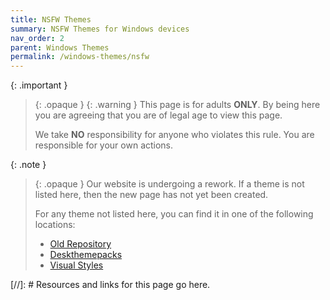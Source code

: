 ```yaml
---
title: NSFW Themes
summary: NSFW Themes for Windows devices
nav_order: 2
parent: Windows Themes
permalink: /windows-themes/nsfw
---
```


{: .important }
> {: .opaque }
> {: .warning }
> This page is for adults **ONLY**. By being here you are agreeing that you are of legal age to view this page.
>
> We take **NO** responsibility for anyone who violates this rule. You are responsible for your own actions.

{: .note }
> {: .opaque }
> Our website is undergoing a rework. If a theme is not listed here, then the new page has not yet been created.
>
> For any theme not listed here, you can find it in one of the following locations:
> - [Old Repository]  
> - [Deskthemepacks]  
> - [Visual Styles]  

<!-- ////////////////////////////////////////////////////////////////////////////////////////////////////////////////////// -->

[//]: # Resources and links for this page go here.

[Old Repository]: https://gitlab.com/the-back-room/Themes
[Deskthemepacks]: https://gitlab.com/the-back-room/deskthemepacks
[Visual Styles]: https://gitlab.com/the-back-room/visual-styles

<!-- ////////////////////////////////////////////////////////////////////////////////////////////////////////////////////// -->

